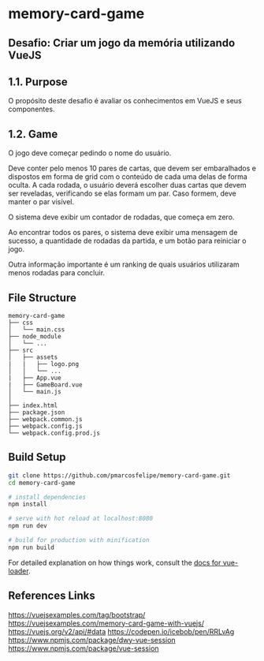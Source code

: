 # memory-card-game

## Desafio: Criar um jogo da memória utilizando VueJS

## 1.1. Purpose ##

O propósito deste desafio é avaliar os conhecimentos em VueJS e seus componentes.

## 1.2. Game ##

O jogo deve começar pedindo o nome do usuário.

Deve conter pelo menos 10 pares de cartas, que devem ser embaralhados e dispostos em forma de grid com o conteúdo de cada uma delas de forma oculta.
A cada rodada, o usuário deverá escolher duas cartas que devem ser reveladas, verificando se elas formam um par. Caso formem, deve manter o par visível.

O sistema deve exibir um contador de rodadas, que começa em zero.

Ao encontrar todos os pares, o sistema deve exibir uma mensagem de sucesso, a quantidade de rodadas da partida, e um botão para reiniciar o jogo.

Outra informação importante é um ranking de quais usuários utilizaram menos rodadas para concluir.



## File Structure ##

```
memory-card-game
├── css
│   └── main.css
├── node_module
│   └── ...
├── src
│   ├── assets
|   |   ├── logo.png
│   │   └── ...
|   ├── App.vue
|   ├── GameBoard.vue
│   └── main.js
│
├── index.html
├── package.json
├── webpack.common.js
├── webpack.config.js
└── webpack.config.prod.js
```

## Build Setup

``` bash
git clone https://github.com/pmarcosfelipe/memory-card-game.git
cd memory-card-game

# install dependencies
npm install

# serve with hot reload at localhost:8080
npm run dev

# build for production with minification
npm run build
```

For detailed explanation on how things work, consult the [docs for vue-loader](http://vuejs.github.io/vue-loader).


## References Links

https://vuejsexamples.com/tag/bootstrap/
https://vuejsexamples.com/memory-card-game-with-vuejs/
https://vuejs.org/v2/api/#data
https://codepen.io/icebob/pen/RRLvAg
https://www.npmjs.com/package/dwy-vue-session
https://www.npmjs.com/package/vue-session